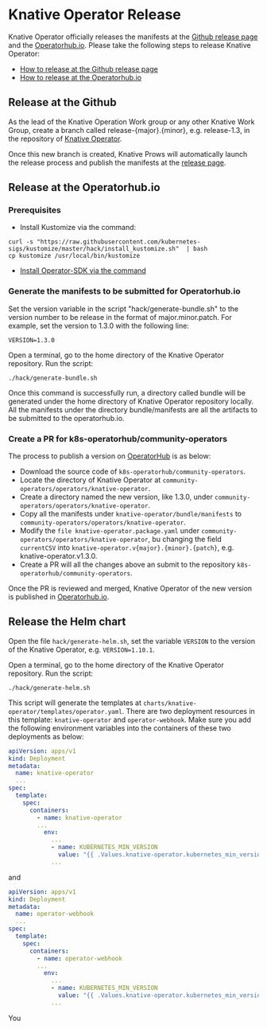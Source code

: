 # Knative Operator Release

Knative Operator officially releases the manifests at the [Github release page](https://github.com/knative/operator/releases) and the [Operatorhub.io](https://operatorhub.io/operator/knative-operator).
Please take the following steps to release Knative Operator:

- [How to release at the Github release page](#release-at-the-github)
- [How to release at the Operatorhub.io](#release-at-the-operatorhubio)

## Release at the Github

As the lead of the Knative Operation Work group or any other Knative Work Group, create a branch called release-{major}.{minor},
e.g. release-1.3, in the repository of [Knative Operator](https://github.com/knative/operator).

Once this new branch is created, Knative Prows will automatically launch the release process and publish the manifests
at the [release page](https://github.com/knative/operator/releases).

## Release at the Operatorhub.io

### Prerequisites

- Install Kustomize via the command:
```aidl
curl -s "https://raw.githubusercontent.com/kubernetes-sigs/kustomize/master/hack/install_kustomize.sh"  | bash
cp kustomize /usr/local/bin/kustomize
```

- [Install Operator-SDK via the command](https://sdk.operatorframework.io/docs/installation/)

### Generate the manifests to be submitted for Operatorhub.io

Set the version variable in the script "hack/generate-bundle.sh" to the version number to be release in the format
of major.minor.patch. For example, set the version to 1.3.0 with the following line:
```aidl
VERSION=1.3.0
```

Open a terminal, go to the home directory of the Knative Operator repository. Run the script:
```shell
./hack/generate-bundle.sh
```

Once this command is successfully run, a directory called bundle will be generated under the home directory of Knative
Operator repository locally. All the manifests under the directory bundle/manifests are all the artifacts to be submitted
to the operatorhub.io.

### Create a PR for k8s-operatorhub/community-operators

The process to publish a version on [OperatorHub](https://operatorhub.io/operator/knative-operator) is as below:
- Download the source code of `k8s-operatorhub/community-operators`.
- Locate the directory of Knative Operator at `community-operators/operators/knative-operator`.
- Create a directory named the new version, like 1.3.0, under `community-operators/operators/knative-operator`.
- Copy all the manifests under `knative-operator/bundle/manifests` to `community-operators/operators/knative-operator`.
- Modify the `file knative-operator.package.yaml` under `community-operators/operators/knative-operator`, bu changing
  the field `currentCSV` into `knative-operator.v{major}.{minor}.{patch}`, e.g. knative-operator.v1.3.0.
- Create a PR will all the changes above an submit to the repository `k8s-operatorhub/community-operators`.

Once the PR is reviewed and merged, Knative Operator of the new version is published in [Operatorhub.io](https://operatorhub.io/operator/knative-operator).

## Release the Helm chart

Open the file `hack/generate-helm.sh`, set the variable `VERSION` to the version of the Knative Operator, e.g. `VERSION=1.10.1`.

Open a terminal, go to the home directory of the Knative Operator repository. Run the script:
```shell
./hack/generate-helm.sh
```

This script will generate the templates at `charts/knative-operator/templates/operator.yaml`. There are two deployment
resources in this template: `knative-operator` and `operator-webhook`. Make sure you add the following environment variables
into the containers of these two deployments as below:

```yaml
apiVersion: apps/v1
kind: Deployment
metadata:
  name: knative-operator
  ...
spec:
  template:
    spec:
      containers:
        - name: knative-operator
        ...
          env:
            ...
            - name: KUBERNETES_MIN_VERSION
              value: "{{ .Values.knative-operator.kubernetes_min_version }}"
            ...      
```

and

```yaml
apiVersion: apps/v1
kind: Deployment
metadata:
  name: operator-webhook
  ...
spec:
  template:
    spec:
      containers:
        - name: operator-webhook
        ...
          env:
            ...
            - name: KUBERNETES_MIN_VERSION
              value: "{{ .Values.knative-operator.kubernetes_min_version }}"
            ...      
```

You 